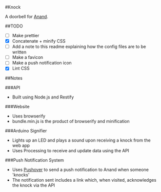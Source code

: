 #Knock

A doorbell for [Anand](https://twitter.com/subra_Anand).

##TODO
- [ ] Make prettier
- [x] Concatenate + minify CSS
- [ ] Add a note to this readme explaining how the config files are to be written
- [ ] Make a favicon
- [ ] Make a push notification icon
- [x] Lint CSS

##Notes

###API
- Built using Node.js and Restify

###Website
- Uses browserify
- bundle.min.js is the product of browserify and minification

###Arduino Signifier
- Lights up an LED and plays a sound upon receiving a knock from the web app
- Uses Processing to receive and update data using the API

###Push Notification System
- Uses [Pushover](https://pushover.net) to send a push notification to Anand when someone 'knocks' 
- The notification sent includes a link which, when visited, acknowledges the knock via the API
